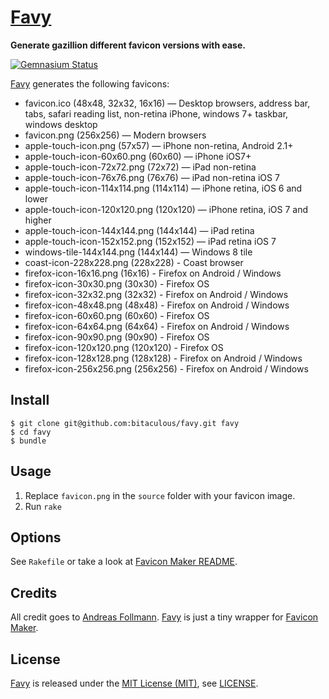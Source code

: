 [Favy]
======

**Generate gazillion different favicon versions with ease.**

[![Gemnasium Status][Gemnasium Status]][Gemnasium]

[Favy] generates the following favicons:

* favicon.ico (48x48, 32x32, 16x16) — Desktop browsers, address bar, tabs, safari reading list, non-retina iPhone, windows 7+ taskbar, windows desktop
* favicon.png (256x256) — Modern browsers
* apple-touch-icon.png (57x57) — iPhone non-retina, Android 2.1+
* apple-touch-icon-60x60.png (60x60) — iPhone iOS7+
* apple-touch-icon-72x72.png (72x72) — iPad non-retina
* apple-touch-icon-76x76.png (76x76) — iPad non-retina iOS 7
* apple-touch-icon-114x114.png (114x114) — iPhone retina, iOS 6 and lower
* apple-touch-icon-120x120.png (120x120) — iPhone retina, iOS 7 and higher
* apple-touch-icon-144x144.png (144x144) — iPad retina
* apple-touch-icon-152x152.png (152x152) — iPad retina iOS 7
* windows-tile-144x144.png (144x144) — Windows 8 tile
* coast-icon-228x228.png (228x228) - Coast browser
* firefox-icon-16x16.png (16x16) - Firefox on Android / Windows
* firefox-icon-30x30.png (30x30) - Firefox OS
* firefox-icon-32x32.png (32x32) - Firefox on Android / Windows
* firefox-icon-48x48.png (48x48) - Firefox on Android / Windows
* firefox-icon-60x60.png (60x60) - Firefox OS
* firefox-icon-64x64.png (64x64) - Firefox on Android / Windows
* firefox-icon-90x90.png (90x90) - Firefox OS
* firefox-icon-120x120.png (120x120) - Firefox OS
* firefox-icon-128x128.png (128x128) - Firefox on Android / Windows
* firefox-icon-256x256.png (256x256) - Firefox on Android / Windows

Install
-------

    $ git clone git@github.com:bitaculous/favy.git favy
    $ cd favy
    $ bundle

Usage
-----

1. Replace `favicon.png` in the `source` folder with your favicon image.
2. Run `rake`

Options
-------

See `Rakefile` or take a look at [Favicon Maker README].

Credits
-------

All credit goes to [Andreas Follmann]. [Favy] is just a tiny wrapper for [Favicon Maker].

License
-------

[Favy] is released under the [MIT License (MIT)], see [LICENSE].

[Andreas Follmann]: https://github.com/follmann "Andreas Follmann"
[Favicon Maker README]: https://github.com/follmann/favicon_maker/blob/master/README.md "Favicon Maker README"
[Favicon Maker]: https://github.com/follmann/favicon_maker "Favicon Maker"
[Favy]: http://bitaculous.github.io/favy "Generate gazillion different favicon versions with ease."
[Gemnasium Status]: http://img.shields.io/gemnasium/bitaculous/favy.svg?style=flat "Gemnasium Status"
[Gemnasium]: https://gemnasium.com/bitaculous/favy "Favy at Gemnasium"
[LICENSE]: https://raw.githubusercontent.com/bitaculous/favy/master/LICENSE "License"
[MIT License (MIT)]: http://opensource.org/licenses/MIT "The MIT License (MIT)"